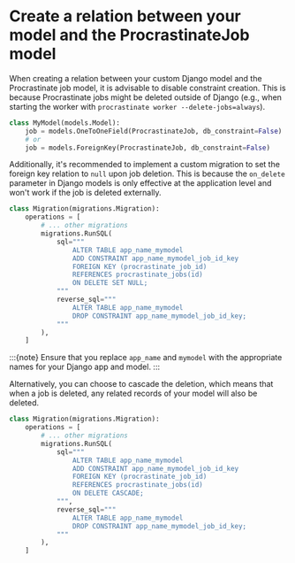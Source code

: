 # Create a relation between your model and the ProcrastinateJob model

When creating a relation between your custom Django model and the
Procrastinate job model, it is advisable to disable constraint creation. This
is because Procrastinate jobs might be deleted outside of Django (e.g.,
when starting the worker with `procrastinate worker --delete-jobs=always`).

```python
class MyModel(models.Model):
    job = models.OneToOneField(ProcrastinateJob, db_constraint=False)
    # or
    job = models.ForeignKey(ProcrastinateJob, db_constraint=False)
```

Additionally, it's recommended to implement a custom migration to set the
foreign key relation to `null` upon job deletion. This is because the
`on_delete` parameter in Django models is only effective at the
application level and won't work if the job is deleted externally.

```python
class Migration(migrations.Migration):
    operations = [
        # ... other migrations
        migrations.RunSQL(
            sql="""
                ALTER TABLE app_name_mymodel
                ADD CONSTRAINT app_name_mymodel_job_id_key
                FOREIGN KEY (procrastinate_job_id)
                REFERENCES procrastinate_jobs(id)
                ON DELETE SET NULL;
            """
            reverse_sql="""
                ALTER TABLE app_name_mymodel
                DROP CONSTRAINT app_name_mymodel_job_id_key;
            """
        ),
    ]
```

:::{note}
Ensure that you replace `app_name` and `mymodel` with the appropriate names
for your Django app and model.
:::

Alternatively, you can choose to cascade the deletion, which means that when a
job is deleted, any related records of your model will also be deleted.

```python
class Migration(migrations.Migration):
    operations = [
        # ... other migrations
        migrations.RunSQL(
            sql="""
                ALTER TABLE app_name_mymodel
                ADD CONSTRAINT app_name_mymodel_job_id_key
                FOREIGN KEY (procrastinate_job_id)
                REFERENCES procrastinate_jobs(id)
                ON DELETE CASCADE;
            """,
            reverse_sql="""
                ALTER TABLE app_name_mymodel
                DROP CONSTRAINT app_name_mymodel_job_id_key;
            """
        ),
    ]
```
